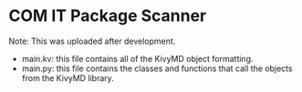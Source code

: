 # COM IT Package Scanner

Note: This was uploaded after development.

- main.kv: this file contains all of the KivyMD object formatting.
- main.py: this file contains the classes and functions that call the objects from the KivyMD library.
